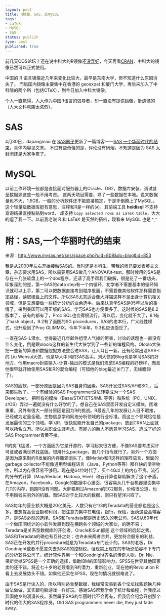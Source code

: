 ```yaml
--- 
layout: post
title: R镜像、SAS、及MySQL
tags: 
- LaTeX
- MySQL
- SAS
status: publish
type: post
published: true
---
```


前几天COS论坛上还在说中科大的R镜像还<a href="http://cos.name/cn/topic/104268" target="_blank">没弄好</a>，今天再看<a href="http://cran.r-project.org/mirrors.html" target="_blank">CRAN</a>，中科大的镜像已然可以正式使用。

中国的 R 语言镜像近几年来变化比较大，最早是东南大学，但不知道什么原因消失了。
而后国内镜像主要集中在香港的 geoexpat 和厦门大学，再后来加入了中科院的两个所（包括CTeX），到今日加入中科大镜像。

个人一直觉得，人大作为中国R语言的倡导者，却一直没有提供镜像，挺遗憾的（人大文科氛围太浓烈）。

# SAS

4月30日，dapangmao 在 [SAS圈子](http://www.mysas.net/sns/index.php)更新了一篇博客——[SAS,一个华丽时代的结束](http://cos.name/cn/topic/104242/)，具体内容见文末。
不过有些奇怪的是，评论没有硝烟，不知道是因为 SAS 太封闭还是大家争累了。

# MySQL

以前工作环境一般都是直接面对服务器上的Oracle、DB2，数据库安装、调试甚至数据源这些一般不用考虑。
这两天项目需要，导了一些数据在本地。说来数据量也不大，1.5GB。一般的分析软件还不能直接搞定，于是乎倒腾上了MySQL。
这个轻量级数据库挺有意思，注释和R是一样的(`#`)，其前端工具 **heidisql** 不支持查询结果直接粘贴到word，
却支持 `Copy selected rows as LaTeX table`，大大的逗了我一下。以前我老说 R 和 LaTeX 是天然的搭档，现看来 MySQL 也是 ^_^


# 附：SAS,一个华丽时代的结束

来源：http://www.mysas.net/sns/space.php?uid=808&do=blog&id=853

我是从2000年左右开始接触SAS的。当时还是本科生，带我的师兄要发表英文文章，杂志要求用SAS，所以需要用SAS做几个ANOVA和t-test。那时候用的SAS是存在十几张软盘上的一个dos程序，还请了高手帮我们破解，很是花了一番功夫。印象深刻的是，第一SAS的data step有一个内循环，初学者不需要基本的循环知识就可以上手，第二可以把数据直接考到程序里面，不需要像其他软件那样需要指定路径，读取硬盘上的文件。所以SAS尤其适合像大胖猫这样不是出身计算机相关领域，但是又想要做一些统计分析的业余选手。后来认真学SAS是05年以后的事情了，来到美国可以用正版的SAS，学习SAS也方便很多了。这时候的SAS是8.2版本了，该有的都有了，Proc SQL也变得很流行。再以后，变化就不大了，9.1有了hash object，9.2有了画图的SG procedures，SAS的老本行，广义线性模式，也升级到了Proc GLIMMIX。今年下半年，9.3也应该面世了。

一直在SAS-L潜水，觉得最近几年邮件组里人气掉的厉害，讨论的话题也一直没有什么变化，倒是跟oloolo这样的新生代大侠学到了一些新的编程风格。Oloolo大侠把一些新的算法和数据挖掘方法整合进SAS，让人耳目一新。还有经常出没SAS-L的 Liu Wensui大侠，也是华人中间的SAS高手。刘大侠的Blog也是学习SAS的好地方，他用macro封装输入-计算-输出的模式是我们规范SAS编程的好榜样，而且他很早就开始使用SAS和R的混合编程（可惜他的blog最近关门了，无缘瞻仰了）。

SAS的疲软，一部分原因是因为SAS自身的因素。SAS开发过SAS/AF和SCL，后来都失败了。一个有经验的SAS Programmer没法转变成为一个SAS Developer。 把所有的模块（Base/STAT/ETS/IML 等等）和系统（PC，UNIX，z/OS）弄过一遍就没有什么好学的了。想自己在SAS里面开发自定义模块，困难重重。另外有很大一部分原因是因为R的挑战。R最近几年的发展让人目不暇接，已经成为定量金融，生物信息学和网络分析领域的行业标准。而这三个领域恰恰是发展最快的三个领域。学习R，很快就能开发自己的package，放到CRAN上面就可以扬名立万。所以从职业生涯考虑。有能力的新人不愿意学习SAS，造成了好的SAS Programmer青黄不接。

R的突飞猛进，一个方面因为它是开源的，学习起来很方便，不像SAS要考虑买许可证或者满世界找盗版。想用什么package，敲几个指令就行了。另外一个方面是因为原来制约R发展的内存瓶颈消失了。像Matlab和R这样的矩阵语言，里面的garbage collector不能像通用型编程语言（Java，Python等等）那样快的清空物件，所以内存很容易不够用。现在是64位时代了，买个4G以上的内存不贵。流行的分布式计算（Map/Reduce, Hadoop, Hive）和云计算也帮助解决了这个矛盾。在Amazon，Facebook，Google的数据中心里面，很容易从几千台机器里面集中几T的内存，跑跑R没有问题。大胖猫用过Amazon的EC2服务，价格很公道，也不用掏钱买另外的机器。而SAS对于比较大的数据，则只有望洋兴叹了。

SAS每年的营业额大概是20亿美元，人数只有它1/3的Teradata的营业额也是这么多。要想提高营业额和利润，把注意力集中在电信，银行，保险，医药这些高端客户，是SAS必然的选择。SAS和Teradata都是历史悠久的老公司，SAS从60年代一个做田间统计的小软件发展到现在横跨各个领域的大家伙，的确不易；Teradata是关系型数据库的开创者，Oracle和Sun都是 这个领域的后起之秀。SAS和Teradata的确也有互补之处；也许未来两者合并，更加符合股东的利益。SAS正在开发的并行procedure就是为Teradata专门设计的。SAS的老板，Dr. Goodnight或者不愿意失去对SAS的控制权，但现实上现在的市场恐怕容不下专门的分析软件公司了。统计软件界另一个和Goodnight齐名的传奇人物，Dr. Nie，果断卖掉SPSS是一个正确的选择，借助IBM的国际影响力，SPSS在世界其他国家卖的还不错。将近七十岁的老聂看到R的潜力，重新创业，现在他的Revolution R看上去发展势头不错。如果他还呆在SPSS，现在的情况就很难说了。

由于SAS是行读入的，所以特别适合整数据，我经常没事到各个论坛找些题换几种做法做做，其实跟电脑游戏一样好玩。感谢SAS帮我学会了统计和编程，伴我度过异国他乡的漫漫长夜。虽然属于SAS的华丽时代不会再有，但我仍会纪念开创那个时代的伟大的SAS程序员。Old SAS programmers never die, they just fade away.